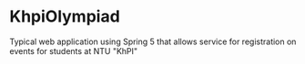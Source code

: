 # KhpiOlympiad
Typical web application using Spring 5 that allows
service for registration on events for students at NTU "KhPI"
